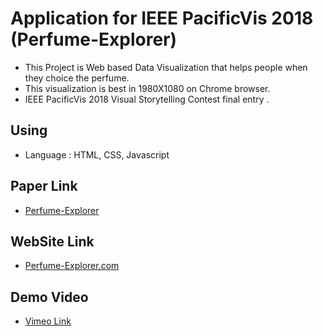 # Application for IEEE PacificVis 2018  (Perfume-Explorer)
- This Project is Web based Data Visualization that helps people when they choice the perfume.
- This visualization is best in 1980X1080 on Chrome browser.
- IEEE PacificVis 2018 Visual Storytelling Contest final entry .

## Using
- Language : HTML, CSS, Javascript

## Paper Link
- [Perfume-Explorer](http://itolab.is.ocha.ac.jp/pvis2018/program.html#Interactive-Session-2)

## WebSite Link
- [Perfume-Explorer.com](https://perfume-explorer.herokuapp.com)

## Demo Video
- [Vimeo Link](https://vimeo.com/258174052)
